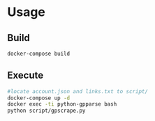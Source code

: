 # Usage

## Build

```sh
docker-compose build
```

## Execute

```sh
#locate account.json and links.txt to script/
docker-compose up -d
docker exec -ti python-gpparse bash
python script/gpscrape.py
```


